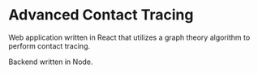 # Advanced Contact Tracing
Web application written in React that utilizes a graph theory algorithm to perform contact tracing. 

Backend written in Node. 
